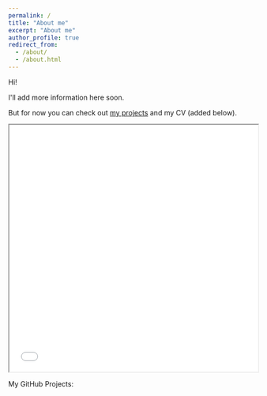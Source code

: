 ```yaml
---
permalink: /
title: "About me"
excerpt: "About me"
author_profile: true
redirect_from:
  - /about/
  - /about.html
---
```


Hi!

I'll add more information here soon.

But for now you can check out [my projects](https://akarazeevprojects.github.io/en) and my CV (added below).

<iframe src="assets/data/karazeev_cv.pdf" width="100%" height="500"></iframe>

My GitHub Projects:

<a href="https://github.com/akarazeevprojects/joystick"><img height="16" src="https://img.shields.io/github/stars/akarazeevprojects/joystick.svg?color=gree&logo=github&logoColor=white"></a>
